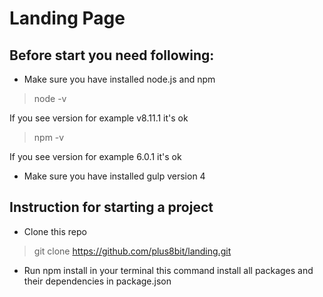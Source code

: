 # Landing Page

## Before start you need following:

* Make sure you have installed node.js and npm
> node -v

If you see version for example v8.11.1 it's ok

> npm -v

If you see version for example 6.0.1 it's ok

* Make sure you have installed gulp version 4

## Instruction for starting a project

* Clone this repo

> git clone https://github.com/plus8bit/landing.git

* Run npm install in your terminal this command install all packages and their dependencies in package.json
